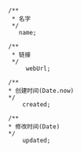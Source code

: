     /**
     * 名字
     */
       name;

    /**
     * 链接
     */
         webUrl;

    /**
    * 创建时间(Date.now)
    */
        created;
    
    /**
    * 修改时间(Date)
    */
        updated;
